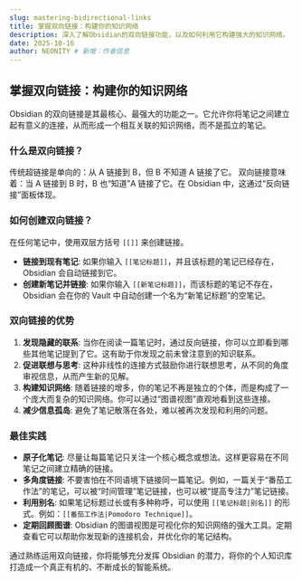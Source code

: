 ```yaml
---
slug: mastering-bidirectional-links
title: 掌握双向链接：构建你的知识网络
description: 深入了解Obsidian的双向链接功能，以及如何利用它构建强大的知识网络。
date: 2025-10-16
author: NEONITY # 新增：作者信息
---
```

## 掌握双向链接：构建你的知识网络

Obsidian 的双向链接是其最核心、最强大的功能之一。它允许你将笔记之间建立起有意义的连接，从而形成一个相互关联的知识网络，而不是孤立的笔记。

### 什么是双向链接？
传统超链接是单向的：从 A 链接到 B，但 B 不知道 A 链接了它。
双向链接意味着：当 A 链接到 B 时，B 也“知道”A 链接了它。在 Obsidian 中，这通过“反向链接”面板体现。

### 如何创建双向链接？
在任何笔记中，使用双层方括号 `[[]]` 来创建链接。
- **链接到现有笔记**: 如果你输入 `[[笔记标题]]`，并且该标题的笔记已经存在，Obsidian 会自动链接到它。
- **创建新笔记并链接**: 如果你输入 `[[新笔记标题]]`，而该标题的笔记不存在，Obsidian 会在你的 Vault 中自动创建一个名为“新笔记标题”的空笔记。

### 双向链接的优势
1.  **发现隐藏的联系**: 当你在阅读一篇笔记时，通过反向链接，你可以立即看到哪些其他笔记提到了它。这有助于你发现之前未曾注意到的知识联系。
2.  **促进联想与思考**: 这种非线性的连接方式鼓励你进行联想思考，从不同的角度审视信息，从而产生新的见解。
3.  **构建知识网络**: 随着链接的增多，你的笔记不再是独立的个体，而是构成了一个庞大而复杂的知识网络。你可以通过“图谱视图”直观地看到这些连接。
4.  **减少信息孤岛**: 避免了笔记散落在各处，难以被再次发现和利用的问题。

### 最佳实践
- **原子化笔记**: 尽量让每篇笔记只关注一个核心概念或想法。这样更容易在不同笔记之间建立精确的链接。
- **多角度链接**: 不要害怕在不同语境下链接同一篇笔记。例如，一篇关于“番茄工作法”的笔记，可以被“时间管理”笔记链接，也可以被“提高专注力”笔记链接。
- **利用别名**: 如果笔记标题过长或有多种称呼，可以使用 `[[笔记标题|别名]]` 的形式。例如：`[[番茄工作法|Pomodoro Technique]]`。
- **定期回顾图谱**: Obsidian 的图谱视图是可视化你的知识网络的强大工具。定期查看它可以帮助你发现新的连接机会，并优化你的笔记结构。

通过熟练运用双向链接，你将能够充分发挥 Obsidian 的潜力，将你的个人知识库打造成一个真正有机的、不断成长的智能系统。